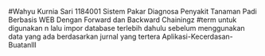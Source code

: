 

 #Wahyu Kurnia Sari
1184001
Sistem Pakar Diagnosa Penyakit Tanaman Padi Berbasis WEB Dengan Forward dan Backward Chainingz 
#term untuk digunakan n
lalu impor database terlebih dahulu sebelum menggunakan
data yang ada berdasarkan jurnal yang tertera Aplikasi-Kecerdasan-Buatanlll
